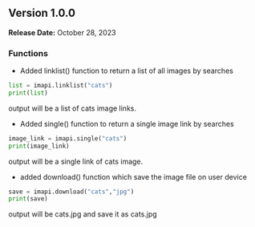 ## Version 1.0.0

**Release Date:** October 28, 2023

### Functions

* Added linklist() function to return a list of all images by searches

```python
list = imapi.linklist("cats")
print(list)
```
output will be a list of cats image links.
* Added single() function to return a single image link by searches

```python
image_link = imapi.single("cats")
print(image_link)
```
output will be a single link of cats image.

* added download() function which save the image file on user device

```python
save = imapi.download("cats","jpg")
print(save)
```

output will be cats.jpg and save it as cats.jpg 
